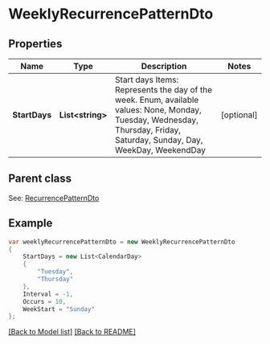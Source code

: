 # WeeklyRecurrencePatternDto
## Properties
Name | Type | Description | Notes
------------ | ------------- | ------------- | -------------
**StartDays** | **List&lt;string&gt;** | Start days              Items: Represents the day of the week. Enum, available values: None, Monday, Tuesday, Wednesday, Thursday, Friday, Saturday, Sunday, Day, WeekDay, WeekendDay | [optional] 

## Parent class

See: [RecurrencePatternDto](RecurrencePatternDto.md)

## Example
```csharp
var weeklyRecurrencePatternDto = new WeeklyRecurrencePatternDto
{
    StartDays = new List<CalendarDay>
    {
        "Tuesday",
        "Thursday"
    },
    Interval = -1,
    Occurs = 10,
    WeekStart = "Sunday"
};
```

[[Back to Model list]](Models.md) [[Back to README]](README.md)

